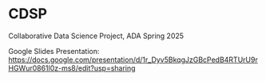 # CDSP
Collaborative Data Science Project, ADA Spring 2025

Google Slides Presentation: https://docs.google.com/presentation/d/1r_Dyv5BkqgJzGBcPedB4RTUrU9rHGWur0861l0z-ms8/edit?usp=sharing

